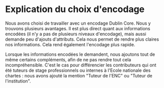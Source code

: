 # Explication du choix d'encodage

Nous avons choisi de travailler avec un encodage Dublin Core.
Nous y trouvons plusieurs avantages. Il est plus direct quant aux informations encodées (il n'y a pas de plusieurs niveaux d'encodage), mais aussi demande peu d'ajouts d'attributs. Cela nous permet de rendre plus claires nos informations.
Cela rend également l'encodage plus rapide. 

Lorsque les informations encodées le demandent, nous ajoutons tout de même certains compléments, afin de ne pas rendre tout cela incompréhensible. C'est le cas pour différencier les contributeurs qui ont été tuteurs de stage professionnels ou internes à l'Ecole nationale des chartes : nous avons ajouté la mention "Tuteur de l'ENC" ou "Tuteur de l'institution".
